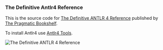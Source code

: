 ### The Definitive Antlr4 Reference

This is the source code for [The Definitive ANTLR 4 Reference](https://pragprog.com/titles/tpantlr2/the-definitive-antlr-4-reference/) published by [The Pragmatic Bookshelf](https://pragprog.com/).

To install Antlr4 use [Antlr4 Tools](https://github.com/antlr/antlr4/blob/dev/doc/getting-started.md#getting-started-the-easy-way-using-antlr4-tools).

![The Definitive ANTLR 4 Reference](https://m.media-amazon.com/images/I/81Dfq1fw4QL._SY385_.jpg)
